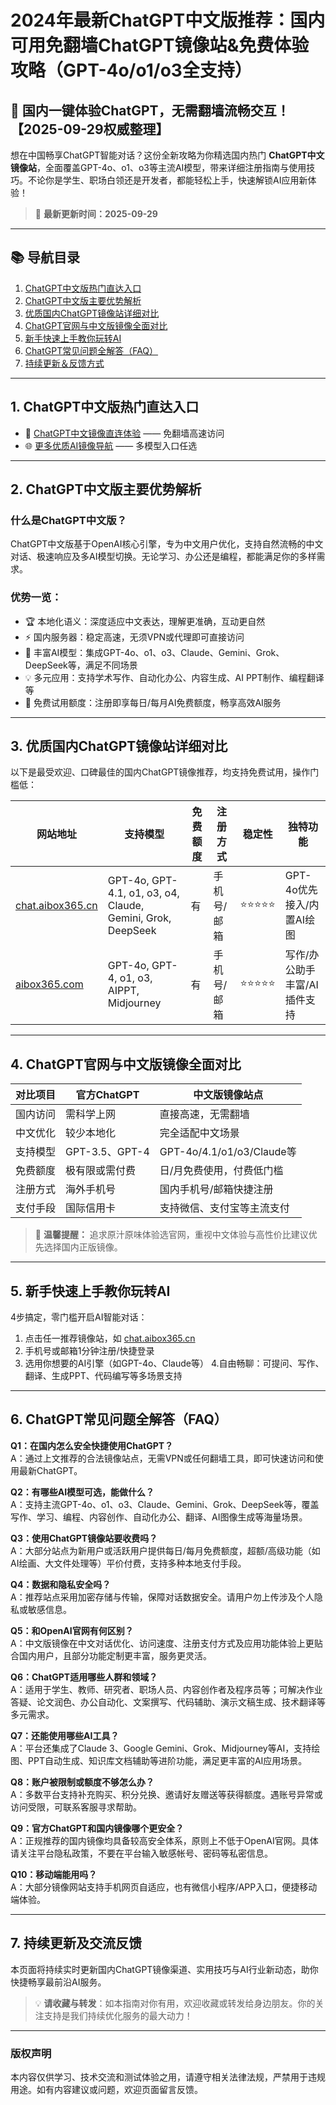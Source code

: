 # 2024年最新ChatGPT中文版推荐：国内可用免翻墙ChatGPT镜像站&免费体验攻略（GPT-4o/o1/o3全支持）

## 🚀 国内一键体验ChatGPT，无需翻墙流畅交互！【2025-09-29权威整理】

想在中国畅享ChatGPT智能对话？这份全新攻略为你精选国内热门 **ChatGPT中文镜像站**，全面覆盖GPT-4o、o1、o3等主流AI模型，带来详细注册指南与使用技巧。不论你是学生、职场白领还是开发者，都能轻松上手，快速解锁AI应用新体验！

> 📅 **最新更新时间：2025-09-29**

---

## 📚 导航目录

1. [ChatGPT中文版热门直达入口](#chatgpt中文版热门直达入口)
2. [ChatGPT中文版主要优势解析](#chatgpt中文版主要优势解析)
3. [优质国内ChatGPT镜像站详细对比](#优质国内chatgpt镜像站详细对比)
4. [ChatGPT官网与中文版镜像全面对比](#chatgpt官网与中文版镜像全面对比)
5. [新手快速上手教你玩转AI](#新手快速上手教你玩转ai)
6. [ChatGPT常见问题全解答（FAQ）](#chatgpt常见问题全解答-faq)
7. [持续更新＆反馈方式](#持续更新及交流反馈)

---

## 1. ChatGPT中文版热门直达入口

- 🚀 [ChatGPT中文镜像直连体验](https://chat.aibox365.cn) —— 免翻墙高速访问
- 🌐 [更多优质AI镜像导航](https://aibox365.com) —— 多模型入口任选

---

## 2. ChatGPT中文版主要优势解析

### 什么是ChatGPT中文版？

ChatGPT中文版基于OpenAI核心引擎，专为中文用户优化，支持自然流畅的中文对话、极速响应及多AI模型切换。无论学习、办公还是编程，都能满足你的多样需求。

### 优势一览：

- 🏆 本地化语义：深度适应中文表达，理解更准确，互动更自然
- ⚡ 国内服务器：稳定高速，无须VPN或代理即可直接访问
- 🔗 丰富AI模型：集成GPT-4o、o1、o3、Claude、Gemini、Grok、DeepSeek等，满足不同场景
- 💡 多元应用：支持学术写作、自动化办公、内容生成、AI PPT制作、编程翻译等
- 🎁 免费试用额度：注册即享每日/每月AI免费额度，畅享高效AI服务

---

## 3. 优质国内ChatGPT镜像站详细对比

以下是最受欢迎、口碑最佳的国内ChatGPT镜像推荐，均支持免费试用，操作门槛低：

| 网站地址 | 支持模型 | 免费额度 | 注册方式 | 稳定性 | 独特功能 |
|----------|--------------------|---------|-----------|-------|--------------------------------|
| [chat.aibox365.cn](https://chat.aibox365.cn) | GPT-4o, GPT-4.1, o1, o3, o4, Claude, Gemini, Grok, DeepSeek | 有 | 手机号/邮箱 | ⭐⭐⭐⭐⭐ | GPT-4o优先接入/内置AI绘图 |
| [aibox365.com](https://aibox365.com) | GPT-4o, GPT-4, o1, o3, AIPPT, Midjourney | 有 | 手机号/邮箱 | ⭐⭐⭐⭐⭐ | 写作/办公助手丰富/AI插件支持 |

---

## 4. ChatGPT官网与中文版镜像全面对比

| 对比项目 | 官方ChatGPT | 中文版镜像站点 |
|----------|-------------|------------------|
| 国内访问 | 需科学上网 | 直接高速，无需翻墙 |
| 中文优化 | 较少本地化 | 完全适配中文场景 |
| 支持模型 | GPT-3.5、GPT-4 | GPT-4o/4.1/o1/o3/Claude等 |
| 免费额度 | 极有限或需付费 | 日/月免费使用，付费低门槛 |
| 注册方式 | 海外手机号 | 国内手机号/邮箱快捷注册 |
| 支付手段 | 国际信用卡 | 支持微信、支付宝等主流支付 |

> 🔎 **温馨提醒：** 追求原汁原味体验选官网，重视中文体验与高性价比建议优先选择国内正版镜像。

---

## 5. 新手快速上手教你玩转AI

4步搞定，零门槛开启AI智能对话：

1. 点击任一推荐镜像站，如 [chat.aibox365.cn](https://chat.aibox365.cn)
2. 手机号或邮箱1分钟注册/快捷登录
3. 选用你想要的AI引擎（如GPT-4o、Claude等）
4.自由畅聊：可提问、写作、翻译、生成PPT、代码编写等多场景支持

---

## 6. ChatGPT常见问题全解答（FAQ）

**Q1：在国内怎么安全快捷使用ChatGPT？**  
A：通过上文推荐的合法镜像站点，无需VPN或任何翻墙工具，即可快速访问和使用最新ChatGPT。

**Q2：有哪些AI模型可选，能做什么？**  
A：支持主流GPT-4o、o1、o3、Claude、Gemini、Grok、DeepSeek等，覆盖写作、学习、编程、内容创作、自动化办公、翻译、AI图像生成等海量场景。

**Q3：使用ChatGPT镜像站要收费吗？**  
A：大部分站点为新用户或活跃用户提供每日/每月免费额度，超额/高级功能（如AI绘画、大文件处理等）平价付费，支持多种本地支付手段。

**Q4：数据和隐私安全吗？**  
A：推荐站点采用加密存储与传输，保障对话数据安全。请用户勿上传涉及个人隐私或敏感信息。

**Q5：和OpenAI官网有何区别？**  
A：中文版镜像在中文对话优化、访问速度、注册支付方式及应用功能体验上更贴合国内用户，且部分功能定制更丰富，服务更灵活。

**Q6：ChatGPT适用哪些人群和领域？**  
A：适用于学生、教师、研究者、职场人员、内容创作者及程序员等；可解决作业答疑、论文润色、办公自动化、文案撰写、代码辅助、演示文稿生成、技术翻译等多元需求。

**Q7：还能使用哪些AI工具？**  
A：平台还集成了Claude 3、Google Gemini、Grok、Midjourney等AI，支持绘图、PPT自动生成、知识库文档辅助等进阶功能，满足更丰富的AI应用场景。

**Q8：账户被限制或额度不够怎么办？**  
A：多数平台支持补充购买、积分兑换、邀请好友赠送等获得额度。遇账号异常或访问受限，可联系客服寻求帮助。

**Q9：官方ChatGPT和国内镜像哪个更安全？**  
A：正规推荐的国内镜像均具备较高安全体系，原则上不低于OpenAI官网。具体请关注平台隐私政策，不要在平台输入敏感帐号、密码等私密信息。

**Q10：移动端能用吗？**  
A：大部分镜像网站支持手机网页自适应，也有微信小程序/APP入口，便捷移动端体验。

---

## 7. 持续更新及交流反馈

本页面将持续实时更新国内ChatGPT镜像渠道、实用技巧与AI行业新动态，助你快捷畅享最前沿AI服务。

> 💡 **请收藏与转发**：如本指南对你有用，欢迎收藏或转发给身边朋友。你的关注支持是我们持续优化服务的最大动力！

---

### 版权声明

本内容仅供学习、技术交流和测试体验之用，请遵守相关法律法规，严禁用于违规用途。如有内容建议或问题，欢迎页面留言反馈。